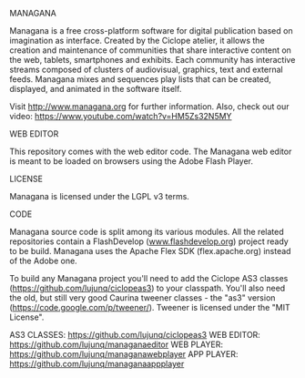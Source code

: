 MANAGANA

Managana is a free cross-platform software for digital publication based on imagination as interface. Created by the Ciclope atelier, it allows the creation and maintenance of communities that share interactive content on the web, tablets, smartphones and exhibits. Each community has interactive streams composed of clusters of audiovisual, graphics, text and external feeds. Managana mixes and sequences play lists that can be created, displayed, and animated in the software itself.

Visit http://www.managana.org for further information. Also, check out our video: https://www.youtube.com/watch?v=HM5Zs32N5MY


WEB EDITOR

This repository comes with the web editor code. The Managana web editor is meant to be loaded on browsers using the Adobe Flash Player.


LICENSE

Managana is licensed under the LGPL v3 terms.


CODE

Managana source code is split among its various modules. All the related repositories contain a FlashDevelop (www.flashdevelop.org) project ready to be build. Managana uses the Apache Flex SDK (flex.apache.org) instead of the Adobe one.

To build any Managana project you'll need to add the Ciclope AS3 classes (https://github.com/lujunq/ciclopeas3) to your classpath. You'll also need the old, but still very good Caurina tweener classes - the "as3" version (https://code.google.com/p/tweener/). Tweener is licensed under the "MIT License".

AS3 CLASSES: https://github.com/lujunq/ciclopeas3
WEB EDITOR: https://github.com/lujunq/managanaeditor
WEB PLAYER: https://github.com/lujunq/managanawebplayer
APP PLAYER: https://github.com/lujunq/managanaappplayer